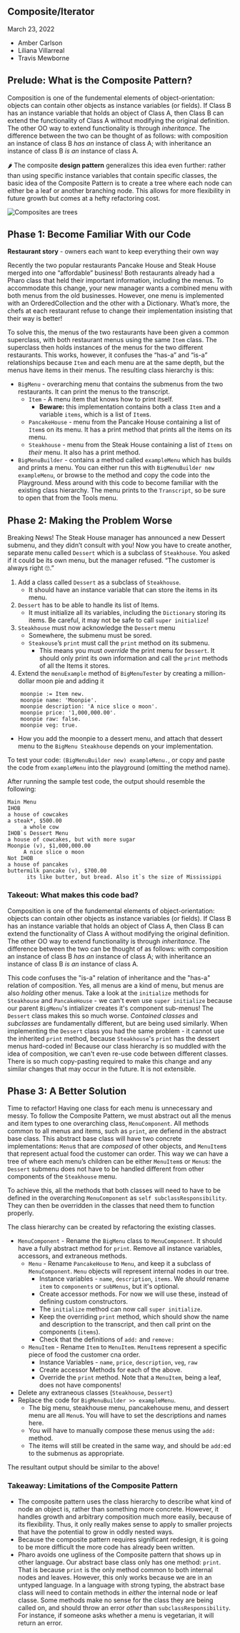## Composite/Iterator
March 23, 2022

- Amber Carlson
- Liliana Villarreal
- Travis Mewborne

## Prelude: What is the Composite Pattern?
 
Composition is one of the fundemental elements of object-orientation: objects can contain other objects as instance variables (or fields). If Class B has an instance variable that holds an object of Class A, then Class B can extend the functionality of Class A without modifying the original definition. The other OO way to extend functionality is through _inheritance_. The difference between the two can be thought of as follows: with composition an instance of class B _has an_ instance of class A; with inheritance an instance of class B _is an_ instance of class A.

🌶 The composite __design pattern__ generalizes this idea even further: rather than using specific instance variables that contain specific classes, the basic idea of the Composite Pattern is to create a tree where each node can either be a leaf or another branching node. This allows for more flexibility in future growth but comes at a hefty refactoring cost.

![Composites are trees](https://learning.oreilly.com/api/v2/epubs/urn:orm:book:9781492077992/files/assets/f0360-01.png)

## Phase 1: Become Familiar With our Code

**Restaurant story** - owners each want to keep everything their own way

Recently the two popular restaurants Pancake House and Steak House merged into one “affordable” business! Both restaurants already had a Pharo class that held their important information, including the menus. To accommodate this change, your new manager wants a combined menu with both menus from the old businesses. However, one menu is implemented with an OrderedCollection and the other with a Dictionary. What’s more, the chefs at each restaurant refuse to change their implementation insisting that their way is better! 

To solve this, the menus of the two restaurants have been given a common superclass, with both restaurant menus using the same `Item` class. The superclass then holds instances of the menus for the two different restaurants. This works, however, it confuses the “has-a” and “is-a” relationships because `Item` and each menu are at the same depth, but the menus have items in their menus. The resulting class hierarchy is this:

- `BigMenu` - overarching menu that contains the submenus from the two restaurants. It can print the menus to the transcript.
  - `Item` - A menu item that knows how to print itself.
    - **Beware:** this implementation contains both a class `Item` and a variable `items`, which is a list of `Item`s.
  - `PancakeHouse` - menu from the Pancake House containing a list of `Item`s on its menu. It has a print method that prints all the items on its menu.
  - `Steakhouse` - menu from the Steak House containing a list of `Items` on *their* menu. It also has a print method.
- `BigMenuBuilder` - contains a method called `exampleMenu` which has builds and prints a menu. You can either run this with `BigMenuBuilder new exampleMenu`, or browse to the method and copy the code into the Playground. Mess around with this code to become familiar with the existing class hierarchy. The menu prints to the `Transcript`, so be sure to open that from the Tools menu.


## Phase 2: Making the Problem Worse

Breaking News! The Steak House manager has announced a new Dessert submenu, and they didn’t consult with you! Now you have to create another, separate menu called `Dessert` which is a subclass of `Steakhouse`. You asked if it could be its own menu, but the manager refused. “The customer is always right 🙄.”

1. Add a class called `Dessert` as a subclass of `Steakhouse`.
   - It should have an instance variable that can store the items in its menu.
1. `Dessert` has to be able to handle its list of Items.
   - It must initialize all its variables, including the `Dictionary` storing its items. Be careful, it may not be safe to call `super initialize`!
1. `Steakhouse` must now acknowledge the `Dessert` menu
   - Somewhere, the submenu must be sored. 
   - `Steakouse`’s `print` must call the `print` method on its submenu.
     - This means you must *override* the print menu for `Dessert`. It should only print its own information and call the `print` methods of all the Items it stores. 
1. Extend the `menuExample` method of `BigMenuTester` by creating a million-dollar moon pie and adding it 
```Smalltalk
	moonpie := Item new.
	moonpie name: 'Moonpie'.
	moonpie description: 'A nice slice o moon'.
	moonpie price: '1,000,000.00'.
	moonpie raw: false.
	moonpie veg: true.
```
- How you add the moonpie to a dessert menu, and attach that dessert menu to the `BigMenu Steakhouse` depends on your implementation.

To test your code: `(BigMenuBuilder new) exampleMenu.`, or copy and paste the code from `exampleMenu` into the playground (omitting the method name).

After running the sample test code, the output should resemble the following:
```
Main Menu
IHOB
a house of cowcakes
a steak*, $500.00
     a whole cow
IHOB`s Dessert Menu
a house of cowcakes, but with more sugar
Moonpie (v), $1,000,000.00
     A nice slice o moon
Not IHOB
a house of pancakes
buttermilk pancake (v), $700.00
      its like butter, but bread. Also it`s the size of Mississippi
```

### Takeout: What makes this code bad?

Composition is one of the fundemental elements of object-orientation: objects can contain other objects as instance variables (or fields). If Class B has an instance variable that holds an object of Class A, then Class B can extend the functionality of Class A without modifying the original definition. The other OO way to extend functionality is through _inheritance_. The difference between the two can be thought of as follows: with composition an instance of class B _has an_ instance of class A; with inheritance an instance of class B _is an_ instance of class A.

This code confuses the "is-a" relation of inheritance and the "has-a" relation of composition. Yes, all menus are a kind of menu, but menus are also *holding* other menus. Take a look at the `initialize` methods for `Steakhouse` and `PancakeHouse` - we can't even use `super initialize` because our parent `BigMenu`'s intializer creates it's component sub-menus! The `Dessert` class makes this so much worse. *Contained classes* and *subclasses* are fundamentally different, but are being used similarly. When implementing the `Dessert` class you had the same problem - it cannot use the inherited `print` method, because `Steakhouse`'s `print` has the dessert menus hard-coded in! Because our class hierarchy is so muddled with the idea of composition, we can't even re-use code between different classes. There is so much copy-pasting required to make this change and any similar changes that may occur in the future. It is not extensible.


## Phase 3: A Better Solution

Time to refactor! Having one class for each menu is unnecessary and messy. To follow the Composite Pattern,  we must abstract out all the menus and item types to one overarching class, `MenuComponent`. All methods common to all menus and items, such as `print`, are defiend in the abstract base class. This abstract base class will have two concrete implementations: `Menu`s that are *composed* of other objects, and `MenuItem`s that represent actual food the customer can order. This way we can have a tree of where each menu’s children can be either `MenuItem`s or `Menu`s: the `Dessert` submenu does not have to be handled  different from other components of the `Steakhouse` menu.

To achieve this, all the methods that both classes will need to have to be defined in the overarching `MenuComponent` as `self subclassResponsibility`. They can then be overridden in the classes that need them to function properly.

The class hierarchy can be created by refactoring the existing classes.
- `MenuComponent` - Rename the `BigMenu` class to `MenuComponent`. It should have a fully abstract method for `print`. Remove all instance variables, accessors, and extraneous methods.
  - `Menu` - Rename `PancakeHouse` to `Menu`, and keep it a subclass of `MenuComponent`. `Menu` objects will represent internal nodes in our tree.
    - Instance variables - `name`, `description`, `items`. We *should* rename `item` to `components` or `subMenus`, but it's optional.
    - Create accessor methods. For now we will use these, instead of defining custom constructors.
    - The `initialize` method can now call `super initialize`.
    - Keep the overriding `print` method, which should show the name and description to the transcript, and then call print on the components (`items`).
    - Check that the definitions of `add:` and `remove:` 
  - `MenuItem` - Rename `Item` to `MenuItem`. `MenuItem`s represent a specific piece of food the customer cna order.
    - Instance Variables - `name`, `price`, `description`, `veg`, `raw`
    - Create accessor Methods for each of the above.
    - Override the `print` method. Note that a `MenuItem`, being a leaf, does not have components!
- Delete any extraneous classes (`Steakhouse`, `Dessert`)
- Replace the code for `BigMenuBuilder >> exampleMenu`. 
  - The big menu, steakhouse menu, pancakehouse menu, and dessert menu are all `Menu`s. You will have to set the descriptions and names here.
  - You will have to manually compose these menus using the `add:` method.
  - The items will still be created in the same way, and should be `add:`ed to the submenus as appropriate. 

The resultant output should be similar to the above!

### Takeaway: Limitations of the Composite Pattern

- The composite pattern uses the class hierarchy to describe what kind of node an object is, rather than something more concrete. However, it handles growth and arbitrary composition much more easily, because of its flexibility. Thus, it only really makes sense to apply to smaller projects that have the potential to grow in oddly nested ways.
- Because the composite pattern requires significant redesign, it is going to be more difficult the more code has already been written.
- Pharo avoids one ugliness of the Composite pattern that shows up in other language. Our abstract base class only has one method: `print`. That is because `print` is the only method common to both internal nodes and leaves. However, this only works because we are in an untyped language. In a language with strong typing, the abstract base class will need to contain methods in *either* the internal node or leaf classe. Some methods make no sense for the class they are being called on, and should throw an error *other* than `subclassResponsibility`. For instance, if someone asks whether a menu is vegetarian, it will return an error. 




